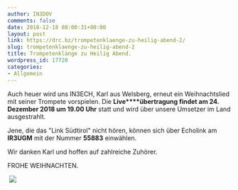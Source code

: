 ```yaml
---
author: IN3DOV
comments: false
date: 2018-12-18 08:00:31+00:00
layout: post
link: https://drc.bz/trompetenklaenge-zu-heilig-abend-2/
slug: trompetenklaenge-zu-heilig-abend-2
title: Trompetenklänge zu Heilig Abend.
wordpress_id: 17720
categories:
- Allgemein
---
```


Auch heuer wird uns IN3ECH, Karl aus Welsberg, erneut ein Weihnachtslied mit seiner Trompete vorspielen. Die **Live****übertragung findet am 24. Dezember 2018 um 19.00 Uhr** statt und wird über unsere Umsetzer im Land ausgestrahlt.




Jene, die das "Link Südtirol" nicht hören, können sich über Echolink am **IR3UGM** mit der Nummer **55883** einwählen.




Wir danken Karl und hoffen auf zahlreiche Zuhörer.




FROHE WEIHNACHTEN.


 ![](https://drc.bz/wp-content/uploads/2010/12/trompete.jpg)
